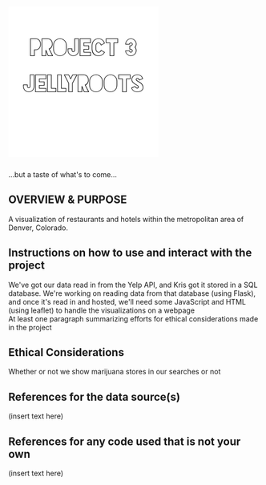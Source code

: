 ![Header Image](Images/p3jr.png "Title Tile")
=============================

...but a taste of what's to come...

OVERVIEW & PURPOSE
- 
A visualization of restaurants and hotels within the metropolitan area of Denver, Colorado.

  
Instructions on how to use and interact with the project
-
We've got our data read in from the Yelp API, and Kris got it stored in a SQL database. We're working on reading data from that database (using Flask), and once it's read in and hosted, we'll need some JavaScript and HTML (using leaflet) to handle the visualizations on a webpage  
At least one paragraph summarizing efforts for ethical considerations made in the project

Ethical Considerations
- 
Whether or not we show marijuana stores in our searches or not
  
References for the data source(s)
-
(insert text here)
  
References for any code used that is not your own
-
(insert text here)
